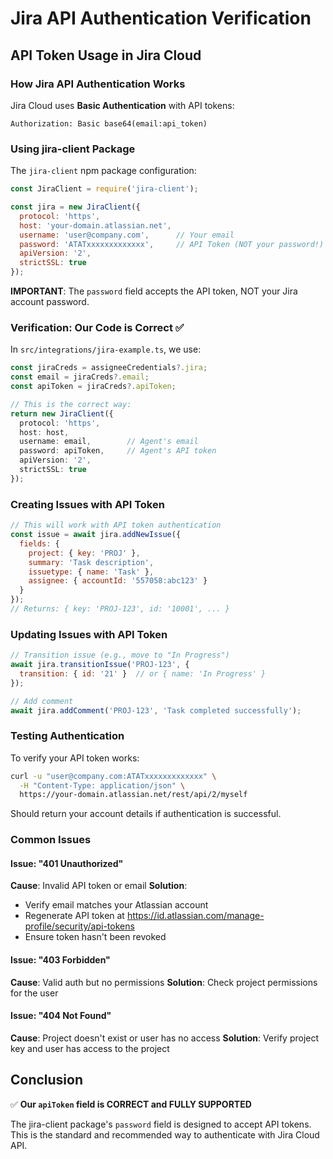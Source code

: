 # Jira API Authentication Verification

## API Token Usage in Jira Cloud

### How Jira API Authentication Works

Jira Cloud uses **Basic Authentication** with API tokens:

```
Authorization: Basic base64(email:api_token)
```

### Using jira-client Package

The `jira-client` npm package configuration:

```javascript
const JiraClient = require('jira-client');

const jira = new JiraClient({
  protocol: 'https',
  host: 'your-domain.atlassian.net',
  username: 'user@company.com',      // Your email
  password: 'ATATxxxxxxxxxxxxx',     // API Token (NOT your password!)
  apiVersion: '2',
  strictSSL: true
});
```

**IMPORTANT**: The `password` field accepts the API token, NOT your Jira account password.

### Verification: Our Code is Correct ✅

In `src/integrations/jira-example.ts`, we use:

```typescript
const jiraCreds = assigneeCredentials?.jira;
const email = jiraCreds?.email;
const apiToken = jiraCreds?.apiToken;

// This is the correct way:
return new JiraClient({
  protocol: 'https',
  host: host,
  username: email,        // Agent's email
  password: apiToken,     // Agent's API token
  apiVersion: '2',
  strictSSL: true
});
```

### Creating Issues with API Token

```javascript
// This will work with API token authentication
const issue = await jira.addNewIssue({
  fields: {
    project: { key: 'PROJ' },
    summary: 'Task description',
    issuetype: { name: 'Task' },
    assignee: { accountId: '557058:abc123' }
  }
});
// Returns: { key: 'PROJ-123', id: '10001', ... }
```

### Updating Issues with API Token

```javascript
// Transition issue (e.g., move to "In Progress")
await jira.transitionIssue('PROJ-123', {
  transition: { id: '21' }  // or { name: 'In Progress' }
});

// Add comment
await jira.addComment('PROJ-123', 'Task completed successfully');
```

### Testing Authentication

To verify your API token works:

```bash
curl -u "user@company.com:ATATxxxxxxxxxxxxx" \
  -H "Content-Type: application/json" \
  https://your-domain.atlassian.net/rest/api/2/myself
```

Should return your account details if authentication is successful.

### Common Issues

#### Issue: "401 Unauthorized"
**Cause**: Invalid API token or email
**Solution**:
- Verify email matches your Atlassian account
- Regenerate API token at https://id.atlassian.com/manage-profile/security/api-tokens
- Ensure token hasn't been revoked

#### Issue: "403 Forbidden"
**Cause**: Valid auth but no permissions
**Solution**: Check project permissions for the user

#### Issue: "404 Not Found"
**Cause**: Project doesn't exist or user has no access
**Solution**: Verify project key and user has access to the project

## Conclusion

✅ **Our `apiToken` field is CORRECT and FULLY SUPPORTED**

The jira-client package's `password` field is designed to accept API tokens.
This is the standard and recommended way to authenticate with Jira Cloud API.
